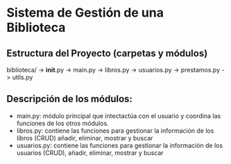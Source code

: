 # Sistema de Gestión de una Biblioteca

## Estructura del Proyecto (carpetas y módulos)
biblioteca/
    -> __init__.py
    -> main.py 
    -> libros.py
    -> usuarios.py
    -> prestamos.py
    ->  utils.py

## Descripción de los módulos:
- main.py: módulo principal que intectactúa con el usuario y coordina las funciones de los otros módulos.
- libros.py: contiene las funciones para gestionar la información de los libros (CRUD) añadir, eliminar, mostrar y buscar
- usuarios.py: contiene las funciones para gestionar la información de los usuarios (CRUD), añadir, eliminar, mostrar y buscar
